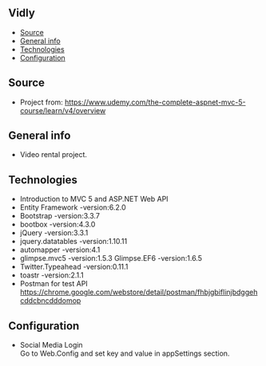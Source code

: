 ## Vidly

* [Source](#source-info)
* [General info](#general-info)
* [Technologies](#technologies)
* [Configuration](#configuration)

## Source
* Project from: https://www.udemy.com/the-complete-aspnet-mvc-5-course/learn/v4/overview

## General info
* Video rental project.

## Technologies
* Introduction to MVC 5 and ASP.NET Web API
* Entity Framework -version:6.2.0
* Bootstrap -version:3.3.7
* bootbox -version:4.3.0
* jQuery -version:3.3.1
* jquery.datatables -version:1.10.11
* automapper -version:4.1
* glimpse.mvc5 -version:1.5.3  Glimpse.EF6 -version:1.6.5
* Twitter.Typeahead -version:0.11.1
* toastr -version:2.1.1
* Postman for test API https://chrome.google.com/webstore/detail/postman/fhbjgbiflinjbdggehcddcbncdddomop


## Configuration
* Social Media Login  
Go to Web.Config and set key and value in appSettings section.

